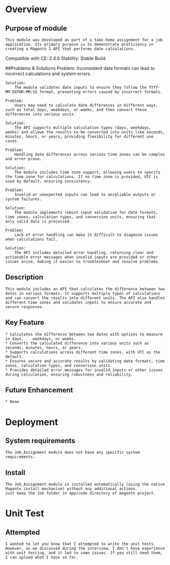 # Overview

## Purpose of module
	This module was developed as part of a take-home assignment for a job application. Its primary purpose is to demonstrate proficiency in creating a Magento 2 API that performs date calculations.

Compatible with CE: 2.4.6
Stability: Stable Build


##Problems & Solutions
    Problem:
        Inconsistent date formats can lead to incorrect calculations and system errors.

    Solution:
        The module validates date inputs to ensure they follow the YYYY-MM-DDTHH:MM:SS format, preventing errors caused by incorrect formats.

    Problem:
        Users may need to calculate date differences in different ways, such as total days, weekdays, or weeks, and then convert these differences into various units.

    Solution:
        The API supports multiple calculation types (days, weekdays, weeks) and allows the results to be converted into units like seconds, minutes, hours, or years, providing flexibility for different use cases.

    Problem:
        Handling date differences across various time zones can be complex and error-prone.

    Solution:
        The module includes time zone support, allowing users to specify the time zone for calculations. If no time zone is provided, UTC is used by default, ensuring consistency.

    Problem:
        Invalid or unexpected inputs can lead to unreliable outputs or system failures.

    Solution:
        The module implements robust input validation for date formats, time zones, calculation types, and conversion units, ensuring that only valid data is processed.

    Problem:
        Lack of error handling can make it difficult to diagnose issues when calculations fail.

    Solution:
        The API includes detailed error handling, returning clear and actionable error messages when invalid inputs are provided or other issues arise, making it easier to troubleshoot and resolve problems. 


## Description 
	This module includes an API that calculates the difference between two dates in various formats. It supports multiple types of calculations and can convert the results into different units. The API also handles different time zones and validates inputs to ensure accurate and secure responses.

## Key Feature 
	* Calculates the difference between two dates with options to measure in days,    weekdays, or weeks.
    * Converts the calculated difference into various units such as seconds, minutes, hours, or years.
    * Supports calculations across different time zones, with UTC as the default.
    * Ensures secure and accurate results by validating date formats, time zones, calculation types, and conversion units.
    * Provides detailed error messages for invalid inputs or other issues during calculation, ensuring robustness and reliability.


## Future Enhancement 
	* None


# Deployment

## System requirements
    The Job_Assignment module does not have any specific system requirements.

## Install
    The Job_Assignment module is installed automatically (using the native Magento install mechanism) without any additional actions.
    Just keep the Job folder in app/code directory of magento project.


# Unit Test

## Attempted
    I wanted to let you know that I attempted to write the unit tests. However, as we discussed during the interview, I don’t have experience with unit testing, and it led to some issues. If you still need them, I can upload what I have so far.